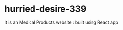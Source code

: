 # hurried-desire-339
It is an Medical Products website : built using React app
  
     
    
      
   
